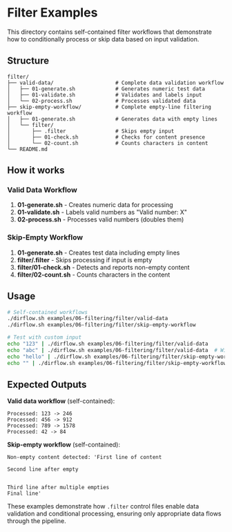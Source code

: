 # Filter Examples

This directory contains self-contained filter workflows that demonstrate how to conditionally process or skip data based on input validation.

## Structure
```
filter/
├── valid-data/                    # Complete data validation workflow
│   ├── 01-generate.sh             # Generates numeric test data
│   ├── 01-validate.sh             # Validates and labels input
│   └── 02-process.sh              # Processes validated data
├── skip-empty-workflow/           # Complete empty-line filtering workflow
│   ├── 01-generate.sh             # Generates data with empty lines
│   └── filter/
│       ├── .filter                # Skips empty input
│       ├── 01-check.sh            # Checks for content presence
│       └── 02-count.sh            # Counts characters in content
└── README.md
```

## How it works

### Valid Data Workflow
1. **01-generate.sh** - Creates numeric data for processing
2. **01-validate.sh** - Labels valid numbers as "Valid number: X"  
3. **02-process.sh** - Processes valid numbers (doubles them)

### Skip-Empty Workflow
1. **01-generate.sh** - Creates test data including empty lines
2. **filter/.filter** - Skips processing if input is empty
3. **filter/01-check.sh** - Detects and reports non-empty content
4. **filter/02-count.sh** - Counts characters in the content

## Usage
```bash
# Self-contained workflows
./dirflow.sh examples/06-filtering/filter/valid-data
./dirflow.sh examples/06-filtering/filter/skip-empty-workflow

# Test with custom input
echo "123" | ./dirflow.sh examples/06-filtering/filter/valid-data
echo "abc" | ./dirflow.sh examples/06-filtering/filter/valid-data  # Will be filtered out
echo "hello" | ./dirflow.sh examples/06-filtering/filter/skip-empty-workflow
echo "" | ./dirflow.sh examples/06-filtering/filter/skip-empty-workflow  # Will be skipped
```

## Expected Outputs

**Valid data workflow** (self-contained):
```
Processed: 123 -> 246
Processed: 456 -> 912
Processed: 789 -> 1578
Processed: 42 -> 84
```

**Skip-empty workflow** (self-contained):
```
Non-empty content detected: 'First line of content

Second line after empty


Third line after multiple empties
Final line'
```

These examples demonstrate how `.filter` control files enable data validation and conditional processing, ensuring only appropriate data flows through the pipeline.
